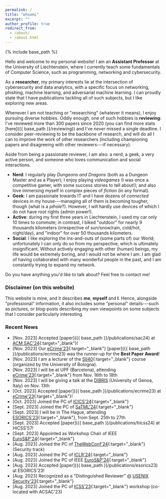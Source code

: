```yaml
---
permalink: /
title: "whoami"
excerpt: ""
author_profile: true
redirect_from: 
  - /about/
  - /about.html
---
```


{% include base_path %}

Hello and welcome to my personal website! I am an **Assistant Professor** at the University of Liechtenstein, where I currently teach some fundamentals of Computer Science, such as programming, networking and cybersecurity. 

As a **researcher**, my primary interests lie at the intersection of cybersecurity and data analytics, with a specific focus on networking, phishing, machine learning, and adversarial machine learning. I can proudly state that I have publications tackling all of such subjects, but I like exploring new areas. 

Whenever I am not teaching or "researching" (whatever it means), I enjoy pursuing diverse hobbies. Oddly enough, one of such hobbies is **reviewing**: I've reviewed more than 300 papers since 2020 (you can find more stats [here]({{ base_path }}/reviewing)) and I've _never_ missed a single deadline. I consider peer-reviewing to be the backbone of research, and will do all I can to improve the work of other researchers (including championing papers and disagreeing with other reviewers---if necessary). 

Aside from being a passionate reviewer, I am also: a nerd, a geek, a very active person, and someone who loves communication and social interactions.
* **Nerd**: I regularly play _Dungeons and Dragons_ (both as a Dungeon Master and as a Player); I enjoy playing _videogames_ (I was once a competitive gamer, with some success stories to tell about!); and also love immersing myself in complex pieces of *fiction* (in any format).
* **Geek**: I am passionate towards IT and I have dozens of _connected_ devices in my house---managing all of them is becoming tougher, though (what is a _pihole_?). However, I will hardly use devices of which I do not have _root_ rights (admin power!). 
* **Active**: during my first three years in Liechtenstein, I used my car only 10 times to commute; in contrast, I biked "outdoor" for nearly 9 thousands kilometers (irrespective of sun/snow/rain, cold/hot, night/day), and "indoor" for over 50 thousands kilometers. 
* **Social**: I like exploring the ins-and-outs of (some parts of) our World; unfortunately I can only do so from my perspective, which is ultimately insignificant. Without actively engaging with other (human) beings, my life would be extremely boring, and I would not be where I am. I am glad of having collaborated with many wonderful people in the past, and I am constantly trying to expand my network.  

Do you have anything you'd like to talk about? Feel free to contact me!

### Disclaimer (on this website)

This website is mine, and it describes **me**, **myself** and **I**. Hence, alongside "professional" information, it also includes some "personal" details---such as pictures, or blog-posts describing my own viewpoints on some subjects that I consider particularly interesting.


### Recent News
* [Nov. 2023] <i class="fa fa-newspaper"></i> Accepted [paper]({{ base_path }}/publications/sac24) at [ACM SAC'24](https://www.sigapp.org/sac/sac2024/){:target="_blank"}!
* [Nov. 2023] <i class="fa fa-award"></i> Our [eCrime'23](https://apwg.org/event/ecrime2023/){:target="_blank"} [paper]({{ base_path }}/publications/ecrime23) was the runner-up for the **Best Paper Award**!
* [Nov. 2023] <i class="fa fa-comment"></i> I am a lecturer of the [SII40](https://sii40.ing.unibo.it/course/){:target="_blank"} course (organized by the University of Bologna).
* [Nov. 2023] <i class="fa fa-plane"></i> I will be at UPF (Barcelona), attending [eCrime'23](https://apwg.org/event/ecrime2023/){:target="_blank"} from Nov. 16th to 18th
* [Nov. 2023] <i class="fa fa-comment"></i> I will be giving a talk at the [DIBRIS](https://dibris.unige.it/en) (University of Genoa, Italy) on Nov. 13th
* [Oct. 2023] <i class="fa fa-newspaper"></i> Accepted [paper]({{ base_path }}/publications/ecrime23) at [eCrime'23](https://apwg.org/event/ecrime2023/){:target="_blank"}!
* [Oct. 2023] <i class="fa fa-users"></i> Joined the PC of [ICICS'24](https://icics2024.aegean.gr/technical-program-committee/){:target="_blank"}
* [Sept. 2023] <i class="fa fa-users"></i> Joined the PC of [SaTML'24](https://satml.org/){:target="_blank"}
* [Sept. 2023] <i class="fa fa-plane"></i> I will be in The Hague, attending [ESORICS'23](https://esorics2023.org/attend/venue/){:target="_blank"}, from Sept. 25th to 27th
* [Sept. 2023] <i class="fa fa-newspaper"></i> Accepted [paper]({{ base_path }}/publications/hicss24) at HICSS'57!
* [Sept. 2023] <i class="fa fa-chair"></i> Appointed as Workshop Chair of IEEE [EuroS&P'24](https://eurosp2024.ieee-security.org/committee-organizing.html){:target="_blank"}
* [Aug. 2023] <i class="fa fa-users"></i> Joined the PC of [TheWebConf'24](https://www2024.thewebconf.org/){:target="_blank"} (Security track)
* [Aug. 2023] <i class="fa fa-users"></i> Joined the PC of [ICLR'24](https://iclr.cc/){:target="_blank"}
* [Aug. 2023] <i class="fa fa-users"></i> Joined the PC of IEEE [EuroS&P'24](https://eurosp2024.ieee-security.org/committee-program.html){:target="_blank"}
* [Aug. 2023] <i class="fa fa-newspaper"></i> Accepted [paper]({{ base_path }}/publications/esorics23) at ESORICS'23!
* [Aug. 2023] <i class="fa fa-award"></i> Recognized as a "Distinguished Reviewer" @ [USENIX Security'23](https://pbs.twimg.com/media/F3Gs0lsXoAsjjXj?format=jpg&name=large){:target="_blank"}
* [Aug. 2023] <i class="fa fa-users"></i> Joined the PC of [ICSS'23](https://www.acsac.org/2023/workshops/icss/ICSS2023-CFP.pdf){:target="_blank"} workshop (co-located with ACSAC'23)